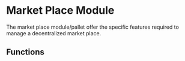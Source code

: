 # Market Place Module

The market place module/pallet offer the specific features required to manage a decentralized market place.



## Functions